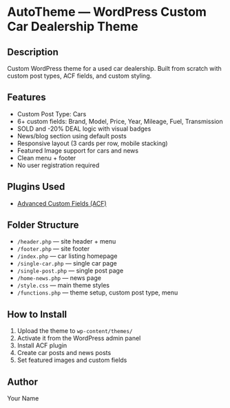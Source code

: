 # AutoTheme — WordPress Custom Car Dealership Theme

## Description
Custom WordPress theme for a used car dealership. Built from scratch with custom post types, ACF fields, and custom styling.

## Features
- Custom Post Type: Cars
- 6+ custom fields: Brand, Model, Price, Year, Mileage, Fuel, Transmission
- SOLD and -20% DEAL logic with visual badges
- News/blog section using default posts
- Responsive layout (3 cards per row, mobile stacking)
- Featured Image support for cars and news
- Clean menu + footer
- No user registration required

## Plugins Used
- [Advanced Custom Fields (ACF)](https://wordpress.org/plugins/advanced-custom-fields/)

## Folder Structure
- `/header.php` — site header + menu
- `/footer.php` — site footer
- `/index.php` — car listing homepage
- `/single-car.php` — single car page
- `/single-post.php` — single post page
- `/home-news.php` — news page
- `/style.css` — main theme styles
- `/functions.php` — theme setup, custom post type, menu

## How to Install
1. Upload the theme to `wp-content/themes/`
2. Activate it from the WordPress admin panel
3. Install ACF plugin
4. Create car posts and news posts
5. Set featured images and custom fields

## Author
Your Name  
